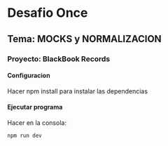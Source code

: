 # Desafio Once

## Tema: MOCKS y NORMALIZACION

### Proyecto: BlackBook Records

#### Configuracion

Hacer npm install para instalar las dependencias

#### Ejecutar programa

Hacer en la consola:

```sh
npm run dev
```